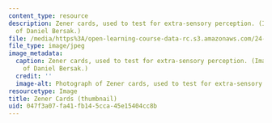 ```yaml
---
content_type: resource
description: Zener cards, used to test for extra-sensory perception. (Image courtesy
  of Daniel Bersak.)
file: /media/https%3A/open-learning-course-data-rc.s3.amazonaws.com/24-500-other-minds-spring-2003/047f3a07fa41fb145cca45e15404cc8b_24-500s03-th.jpg
file_type: image/jpeg
image_metadata:
  caption: Zener cards, used to test for extra-sensory perception. (Image courtesy
    of Daniel Bersak.)
  credit: ''
  image-alt: Photograph of Zener cards, used to test for extra-sensory perception.
resourcetype: Image
title: Zener Cards (thumbnail)
uid: 047f3a07-fa41-fb14-5cca-45e15404cc8b
---
```

